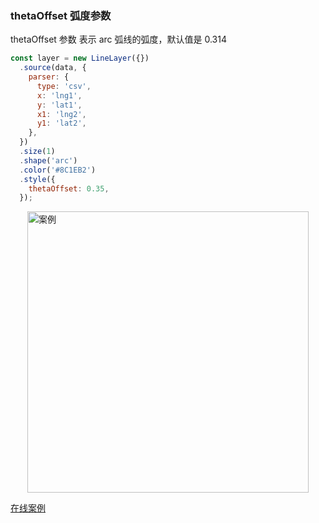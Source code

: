 ### thetaOffset 弧度参数

thetaOffset 参数 表示 arc 弧线的弧度，默认值是 0.314

```javascript
const layer = new LineLayer({})
  .source(data, {
    parser: {
      type: 'csv',
      x: 'lng1',
      y: 'lat1',
      x1: 'lng2',
      y1: 'lat2',
    },
  })
  .size(1)
  .shape('arc')
  .color('#8C1EB2')
  .style({
    thetaOffset: 0.35,
  });
```
<img width="450px" style="display: block;margin: 0 auto;" alt="案例" src='https://gw.alipayobjects.com/mdn/rms_816329/afts/img/A*qRFaR7Ko274AAAAAAAAAAAAAARQnAQ'>

[在线案例](../../../examples/gallery/animate#route_line)
